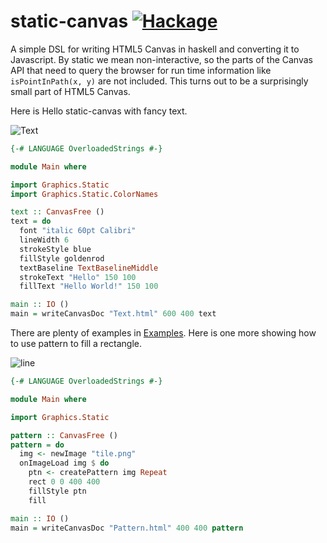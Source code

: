 # static-canvas [![Hackage](https://img.shields.io/hackage/v/static-canvas.svg?style=flat)](https://hackage.haskell.org/package/static-canvas)
A simple DSL for writing HTML5 Canvas in haskell and converting it
to Javascript. By static we mean non-interactive, so the parts of
the Canvas API that need to query the browser for run time information
like `isPointInPath(x, y)` are not included. This turns out to be
a surprisingly small part of HTML5 Canvas.

Here is Hello static-canvas with fancy text.

![Text](http://i.imgur.com/HGjSpJ6.png)

```haskell
{-# LANGUAGE OverloadedStrings #-}

module Main where

import Graphics.Static
import Graphics.Static.ColorNames

text :: CanvasFree ()
text = do
  font "italic 60pt Calibri"
  lineWidth 6
  strokeStyle blue
  fillStyle goldenrod
  textBaseline TextBaselineMiddle
  strokeText "Hello" 150 100 
  fillText "Hello World!" 150 100

main :: IO ()
main = writeCanvasDoc "Text.html" 600 400 text
```
There are plenty of examples in [Examples](https://github.com/jeffreyrosenbluth/static-canvas/tree/master/examples).
Here is one more showing how to use pattern to fill a rectangle.

![line](http://i.imgur.com/RRvyXyv.png)
```haskell
{-# LANGUAGE OverloadedStrings #-}

module Main where

import Graphics.Static

pattern :: CanvasFree ()
pattern = do
  img <- newImage "tile.png"
  onImageLoad img $ do
    ptn <- createPattern img Repeat
    rect 0 0 400 400
    fillStyle ptn
    fill

main :: IO ()
main = writeCanvasDoc "Pattern.html" 400 400 pattern
```
